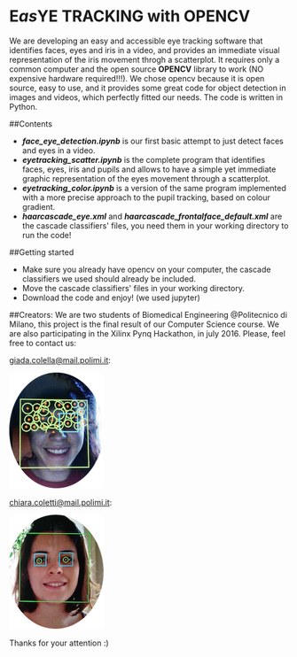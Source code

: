 # E*as*YE TRACKING with OPENCV

We are developing an easy and accessible eye tracking software that identifies faces, eyes and iris in a video, and provides an immediate visual representation of the iris movement throgh a scatterplot.
It requires only a common computer and the open source **OPENCV** library to work (NO expensive hardware required!!!).
We chose opencv because it is open source, easy to use, and it provides some great code for object detection in images and videos, which perfectly fitted our needs. 
The code is written in Python.

##Contents
* ***face_eye_detection.ipynb*** is our first basic attempt to just detect faces and eyes in a video.
* ***eyetracking_scatter.ipynb*** is the complete program that identifies faces, eyes, iris and pupils and allows to have a simple yet immediate graphic representation of the eyes movement through a scatterplot.
* ***eyetracking_color.ipynb*** is a version of the same program implemented with a more precise approach to the pupil tracking, based on colour gradient. 
* ***haarcascade_eye.xml*** and ***haarcascade_frontalface_default.xml*** are the cascade classifiers' files, you need them in your working directory to run the code!

##Getting started
* Make sure you already have opencv on your computer, the cascade classifiers we used should already be included. 
* Move the cascade classifiers' files in your working directory.
* Download the code and enjoy! (we used jupyter)

##Creators:
We are two students of Biomedical Engineering @Politecnico di Milano, this project is the final result of our Computer Science course. 
We are also participating in the Xilinx Pynq Hackathon, in july 2016.
Please, feel free to contact us:

giada.colella@mail.polimi.it:

![](https://github.com/chiaracoletti/EasYE-tracking/blob/master/IMG-20160628-WA0032.png)

chiara.coletti@mail.polimi.it:

![](https://github.com/chiaracoletti/EasYE-tracking/raw/master/IMG_20160706_194512.png)

Thanks for your attention :)
